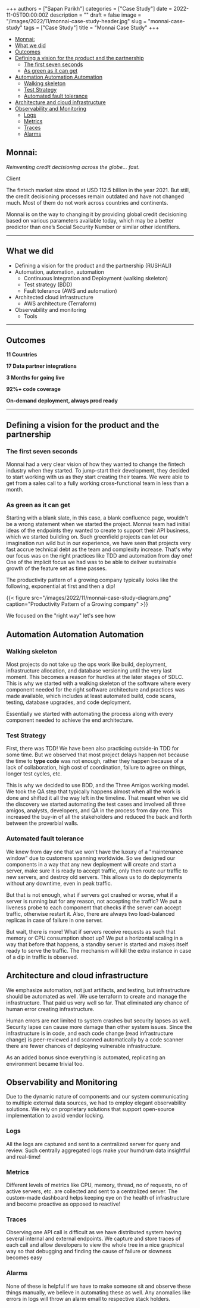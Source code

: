 +++
authors = ["Sapan Parikh"]
categories = ["Case Study"]
date = 2022-11-05T00:00:00Z
description = ""
draft = false
image = "/images/2022/11/monnai-case-study-header.jpg"
slug = "monnai-case-study"
tags = ["Case Study"]
title = "Monnai Case Study"
+++

<!--toc:start-->
- [Monnai:](#monnai)
- [What we did](#what-we-did)
- [Outcomes](#outcomes)
- [Defining a vision for the product and the partnership](#defining-a-vision-for-the-product-and-the-partnership)
  - [The first seven seconds](#the-first-seven-seconds)
  - [As green as it can get](#as-green-as-it-can-get)
- [Automation Automation Automation](#automation-automation-automation)
  - [Walking skeleton](#walking-skeleton)
  - [Test Strategy](#test-strategy)
  - [Automated fault tolerance](#automated-fault-tolerance)
- [Architecture and cloud infrastructure](#architecture-and-cloud-infrastructure)
- [Observability and Monitoring](#observability-and-monitoring)
  - [Logs](#logs)
  - [Metrics](#metrics)
  - [Traces](#traces)
  - [Alarms](#alarms)
<!--toc:end-->

## Monnai:

_Reinventing credit decisioning across the globe... fast._

Client

The fintech market size stood at USD 112.5 billion in the year 2021. But still, the credit decisioning processes remain outdated and have not changed much. Most of them do not work across countries and continents.

Monnai is on the way to changing it by providing global credit decisioning based on various parameters available today, which may be a better predictor than one’s Social Security Number or similar other identifiers.

---

## What we did

-   Defining a vision for the product and the partnership (RUSHALI)
-   Automation, automation, automation
    -   Continuous Integration and Deployment (walking skeleton)
    -   Test strategy (BDD)
    -   Fault tolerance (AWS and automation)
-   Architected cloud infrastructure
    -   AWS architecture (Terraform)
-   Observability and monitoring
    -   Tools

---

## Outcomes

**11 Countries**

**17 Data partner integrations**

**3 Months for going live**

**92%+ code coverage**

**On-demand deployment, always prod ready**

---

## Defining a vision for the product and the partnership

### The first seven seconds

Monnai had a very clear vision of how they wanted to change the fintech industry when they started. To jump-start their development, they decided to start working with us as they start creating their teams. We were able to get from a sales call to a fully working cross-functional team in less than a month.

### As green as it can get

Starting with a blank slate, in this case, a blank confluence page, wouldn't be a wrong statement when we started the project. Monnai team had initial ideas of the endpoints they wanted to create to support their API business, which we started building on.
Such greenfield projects can let our imagination run wild but in our experience, we have seen that projects very fast accrue technical debt as the team and complexity increase. That's why our focus was on the right practices like TDD and automation from day one!
One of the implicit focus we had was to be able to deliver sustainable growth of the feature set as time passes.

The productivity pattern of a growing company typically looks like the following, exponential at first and then a dip!

{{< figure src="/images/2022/11/monnai-case-study-diagram.png" caption="Productivity Pattern of a Growing company" >}}

We focused on the "right way" let's see how

## Automation Automation Automation

### Walking skeleton

Most projects do not take up the ops work like build, deployment, infrastructure allocation, and database versioning until the very last moment.
This becomes a reason for hurdles at the later stages of SDLC.
This is why we started with a walking skeleton of the software where every component needed for the right software architecture and practices was made available, which includes at least automated build, code scans, testing, database upgrades, and code deployment.

Essentially we started with automating the process along with every component needed to achieve the end architecture.

### Test Strategy

First, there was TDD! We have been also practicing outside-in TDD for some time. But we observed that most project delays happen not because the time to **type code** was not enough, rather they happen because of a lack of collaboration, high cost of coordination, failure to agree on things, longer test cycles, etc.

This is why we decided to use BDD, and the Three Amigos working model. We took the QA step that typically happens almost when all the work is done and shifted it all the way left in the timeline. That meant when we did the discovery we started automating the test cases and involved all three amigos, analysts, developers, and QA in the process from day one. This increased the buy-in of all the stakeholders and reduced the back and forth between the proverbial walls.

### Automated fault tolerance

We knew from day one that we won't have the luxury of a "maintenance window" due to customers spanning worldwide. So we designed our components in a way that any new deployment will create and start a server, make sure it is ready to accept traffic, only then route our traffic to new servers, and destroy old servers. This allows us to do deployments without any downtime, even in peak traffic.

But that is not enough, what if servers got crashed or worse, what if a server is running but for any reason, not accepting the traffic? We put a liveness probe to each component that checks if the server can accept traffic, otherwise restart it. Also, there are always two load-balanced replicas in case of failure in one server.

But wait, there is more! What if servers receive requests as such that memory or CPU consumption shoot up? We put a horizontal scaling in a way that before that happens, a standby server is started and makes itself ready to serve the traffic. The mechanism will kill the extra instance in case of a dip in traffic is observed.

## Architecture and cloud infrastructure

We emphasize automation, not just artifacts, and testing, but infrastructure should be automated as well. We use terraform to create and manage the infrastructure. That paid us very well so far. That eliminated any chance of human error creating infrastructure.

Human errors are not limited to system crashes but security lapses as well. Security lapse can cause more damage than other system issues. Since the infrastructure is in code, and each code change (read infrastructure change) is peer-reviewed and scanned automatically by a code scanner there are fewer chances of deploying vulnerable infrastructure.

As an added bonus since everything is automated, replicating an environment became trivial too.

## Observability and Monitoring

Due to the dynamic nature of components and our system communicating to multiple external data sources, we had to employ elegant observability solutions. We rely on proprietary solutions that support open-source implementation to avoid vendor locking.

### Logs

All the logs are captured and sent to a centralized server for query and review.
Such centrally aggregated logs make your humdrum data insightful and real-time!

### Metrics

Different levels of metrics like CPU, memory, thread, no of requests, no of active servers, etc. are collected and sent to a centralized server. The custom-made dashboard helps keeping eye on the health of infrastructure and become proactive as opposed to reactive!

### Traces

Observing one API call is difficult as we have distributed system having several internal and external endpoints. We capture and store traces of each call and allow developers to view the whole tree in a nice graphical way so that debugging and finding the cause of failure or slowness becomes easy

### Alarms

None of these is helpful if we have to make someone sit and observe these things manually, we believe in automating these as well. Any anomalies like errors in logs will throw an alarm email to respective stack holders.

